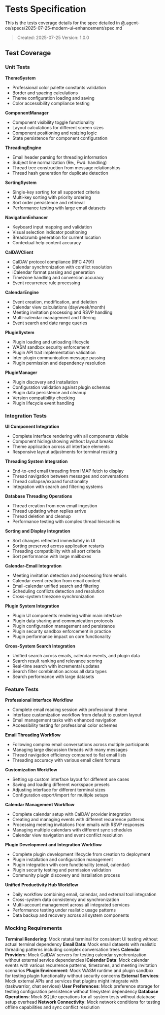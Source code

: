 # Tests Specification

This is the tests coverage details for the spec detailed in @.agent-os/specs/2025-07-25-modern-ui-enhancement/spec.md

> Created: 2025-07-25
> Version: 1.0.0

## Test Coverage

### Unit Tests

**ThemeSystem**
- Professional color palette constants validation
- Border and spacing calculations
- Theme configuration loading and saving
- Color accessibility compliance testing

**ComponentManager**
- Component visibility toggle functionality
- Layout calculations for different screen sizes
- Component positioning and resizing logic
- State persistence for component configuration

**ThreadingEngine**
- Email header parsing for threading information
- Subject line normalization (Re:, Fwd: handling)
- Thread tree construction from message relationships
- Thread hash generation for duplicate detection

**SortingSystem**
- Single-key sorting for all supported criteria
- Multi-key sorting with priority ordering
- Sort order persistence and retrieval
- Performance testing with large email datasets

**NavigationEnhancer**
- Keyboard input mapping and validation
- Visual selection indicator positioning
- Breadcrumb generation for current location
- Contextual help content accuracy

**CalDAVClient**
- CalDAV protocol compliance (RFC 4791)
- Calendar synchronization with conflict resolution
- iCalendar format parsing and generation
- Timezone handling and conversion accuracy
- Event recurrence rule processing

**CalendarEngine**
- Event creation, modification, and deletion
- Calendar view calculations (day/week/month)
- Meeting invitation processing and RSVP handling
- Multi-calendar management and filtering
- Event search and date range queries

**PluginSystem**
- Plugin loading and unloading lifecycle
- WASM sandbox security enforcement
- Plugin API trait implementation validation
- Inter-plugin communication message passing
- Plugin permission and dependency resolution

**PluginManager**
- Plugin discovery and installation
- Configuration validation against plugin schemas
- Plugin data persistence and cleanup
- Version compatibility checking
- Plugin lifecycle event handling

### Integration Tests

**UI Component Integration**
- Complete interface rendering with all components visible
- Component hiding/showing without layout breaks
- Theme application across all interface elements
- Responsive layout adjustments for terminal resizing

**Threading System Integration**
- End-to-end email threading from IMAP fetch to display
- Thread navigation between messages and conversations
- Thread collapse/expand functionality
- Integration with search and filtering systems

**Database Threading Operations**
- Thread creation from new email ingestion
- Thread updating when replies arrive
- Thread deletion and cleanup
- Performance testing with complex thread hierarchies

**Sorting and Display Integration**
- Sort changes reflected immediately in UI
- Sorting preserved across application restarts
- Threading compatibility with all sort criteria
- Sort performance with large mailboxes

**Calendar-Email Integration**
- Meeting invitation detection and processing from emails
- Calendar event creation from email content
- Email-calendar unified search and filtering
- Scheduling conflicts detection and resolution
- Cross-system timezone synchronization

**Plugin System Integration**
- Plugin UI components rendering within main interface
- Plugin data sharing and communication protocols
- Plugin configuration management and persistence
- Plugin security sandbox enforcement in practice
- Plugin performance impact on core functionality

**Cross-System Search Integration**
- Unified search across emails, calendar events, and plugin data
- Search result ranking and relevance scoring
- Real-time search with incremental updates
- Search filter combination across all data types
- Search performance with large datasets

### Feature Tests

**Professional Interface Workflow**
- Complete email reading session with professional theme
- Interface customization workflow from default to custom layout
- Email management tasks with enhanced navigation
- Accessibility testing for professional color schemes

**Email Threading Workflow**
- Following complex email conversations across multiple participants
- Managing large discussion threads with many messages
- Thread navigation efficiency compared to flat email lists
- Threading accuracy with various email client formats

**Customization Workflow**
- Setting up custom interface layout for different use cases
- Saving and loading different workspace presets
- Adjusting interface for different terminal sizes
- Configuration export/import for multiple setups

**Calendar Management Workflow**
- Complete calendar setup with CalDAV provider integration
- Creating and managing events with different recurrence patterns
- Processing meeting invitations from emails with RSVP responses
- Managing multiple calendars with different sync schedules
- Calendar view navigation and event conflict resolution

**Plugin Development and Integration Workflow**
- Complete plugin development lifecycle from creation to deployment
- Plugin installation and configuration management
- Plugin integration with core functionality (email, calendar)
- Plugin security testing and permission validation
- Community plugin discovery and installation process

**Unified Productivity Hub Workflow**
- Daily workflow combining email, calendar, and external tool integration
- Cross-system data consistency and synchronization
- Multi-account management across all integrated services
- Performance testing under realistic usage patterns
- Data backup and recovery across all system components

### Mocking Requirements

**Terminal Rendering**: Mock ratatui terminal for consistent UI testing without actual terminal dependency
**Email Data**: Mock email datasets with realistic threading patterns including complex conversation trees
**Calendar Providers**: Mock CalDAV servers for testing calendar synchronization without external service dependencies
**iCalendar Data**: Mock calendar events with various recurrence patterns, timezones, and meeting invitation scenarios
**Plugin Environment**: Mock WASM runtime and plugin sandbox for testing plugin functionality without security concerns
**External Services**: Mock external APIs and services that plugins might integrate with (taskwarrior, chat services)
**User Preferences**: Mock preference storage for testing configuration persistence without filesystem dependency
**Database Operations**: Mock SQLite operations for all system tests without database setup overhead
**Network Connectivity**: Mock network conditions for testing offline capabilities and sync conflict resolution